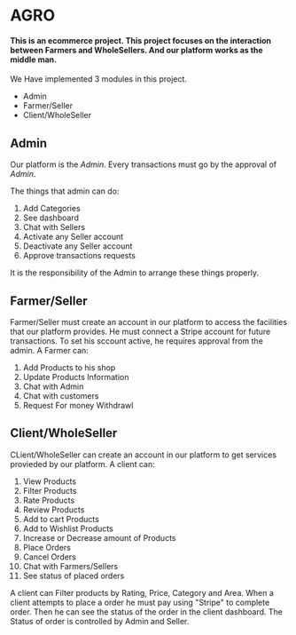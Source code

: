 # AGRO 
#### This is an ecommerce project. This project focuses on the interaction between Farmers and WholeSellers. And our platform works as the middle man.

We Have implemented 3 modules in this project.  
- Admin
- Farmer/Seller
- Client/WholeSeller 

## Admin
Our platform is the *Admin*. Every transactions must go by the approval of *Admin*. 

The things that admin can do: 
1. Add Categories
2. See dashboard
3. Chat with Sellers
4. Activate any Seller account
5. Deactivate any Seller account
6. Approve transactions requests

It is the responsibility of the Admin to arrange these things properly. 

## Farmer/Seller
Farmer/Seller must create an account in our platform to access the facilities that our platform provides. He must connect a Stripe account for future transactions. To set his sccount active, he requires approval from the admin. A Farmer can:

1. Add Products to his shop
2. Update Products Information
3. Chat with Admin
4. Chat with customers
5. Request For money Withdrawl

## Client/WholeSeller
CLient/WholeSeller can create an account in our platform to get services provieded by our platform. A client can:
1. View Products
2. Filter Products
3. Rate Products
4. Review Products
5. Add to cart Products
6. Add to Wishlist Products
7. Increase or Decrease amount of Products
8. Place Orders
9. Cancel Orders
10. Chat with Farmers/Sellers
11. See status of placed orders

A client can Filter products by Rating, Price, Category and Area. When a client attempts to place a order he must pay using "Stripe" to complete order. Then he can see the status of the order in the client dashboard. The Status of order is controlled by Admin and Seller. 
